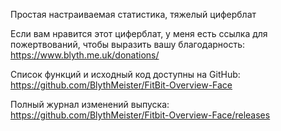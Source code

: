 Простая настраиваемая статистика, тяжелый циферблат

Если вам нравится этот циферблат, у меня есть ссылка для пожертвований, чтобы выразить вашу благодарность: https://www.blyth.me.uk/donations/

Список функций и исходный код доступны на GitHub: https://github.com/BlythMeister/FitBit-Overview-Face

Полный журнал изменений выпуска: https://github.com/BlythMeister/Fitbit-Overview-Face/releases